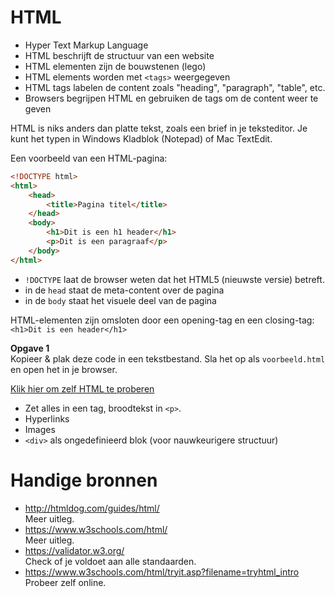 # HTML

* Hyper Text Markup Language
* HTML beschrijft de structuur van een website
* HTML elementen zijn de bouwstenen (lego)
* HTML elements worden met `<tags>` weergegeven
* HTML tags labelen de content zoals "heading", "paragraph", "table", etc.
* Browsers begrijpen HTML en gebruiken de tags om de content weer te geven

HTML is niks anders dan platte tekst, zoals een brief in je teksteditor.
Je kunt het typen in Windows Kladblok (Notepad) of Mac TextEdit.

Een voorbeeld van een HTML-pagina:
```html
<!DOCTYPE html>
<html>
    <head>
        <title>Pagina titel</title>
    </head>
    <body>
        <h1>Dit is een h1 header</h1>
        <p>Dit is een paragraaf</p>
    </body>
</html>
```

* `!DOCTYPE` laat de browser weten dat het HTML5 (nieuwste versie) betreft.
* in de `head` staat de meta-content over de pagina
* in de `body` staat het visuele deel van de pagina

HTML-elementen zijn omsloten door een opening-tag en een closing-tag:
`<h1>Dit is een header</h1>`


**Opgave 1** <br>
Kopieer & plak deze code in een tekstbestand. Sla het op als `voorbeeld.html` en open het in je browser.


[Klik hier om zelf HTML te proberen](https://www.w3schools.com/html/tryit.asp?filename=tryhtml_default)

* Zet alles in een tag, broodtekst in `<p>`.
* Hyperlinks
* Images
* `<div>` als ongedefinieerd blok (voor nauwkeurigere structuur)




# Handige bronnen

* http://htmldog.com/guides/html/ <br>
    Meer uitleg.
* https://www.w3schools.com/html/ <br>
    Meer uitleg.
* https://validator.w3.org/ <br>
    Check of je voldoet aan alle standaarden.
* https://www.w3schools.com/html/tryit.asp?filename=tryhtml_intro <br>
    Probeer zelf online.
